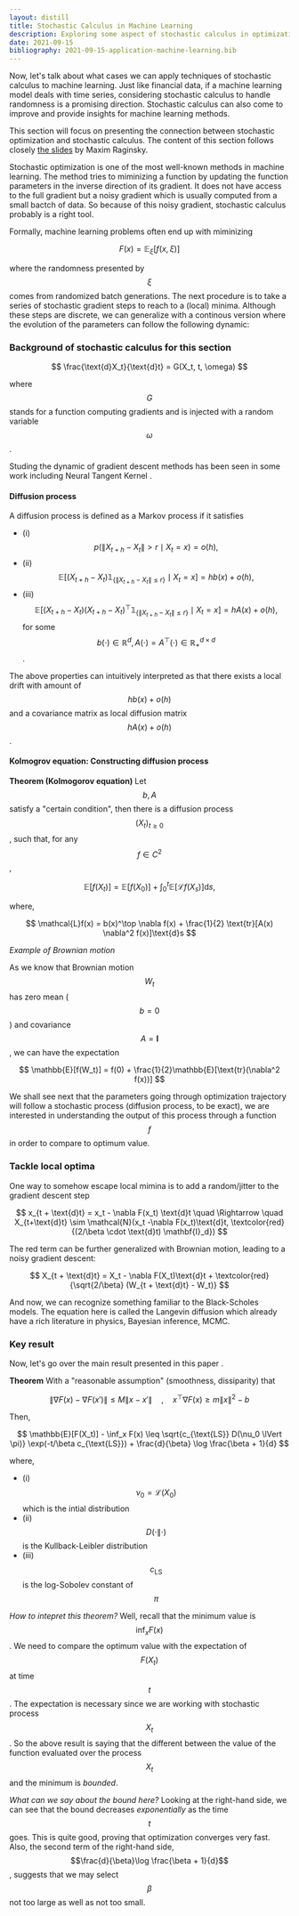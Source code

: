 ```yaml
---
layout: distill
title: Stochastic Calculus in Machine Learning
description: Exploring some aspect of stochastic calculus in optimization. The blog is based on the slides of Prof. Maxim Raginsky at UIUC. 
date: 2021-09-15
bibliography: 2021-09-15-application-machine-learning.bib
---
```


Now, let's talk about what cases we can apply techniques of stochastic calculus to machine learning. Just like financial data, if a machine learning model deals with time series, considering stochastic calculus to handle randomness is a promising direction. Stochastic calculus can also come to improve and provide insights for machine learning methods. 

This section will  focus on presenting the connection between stochastic optimization and stochastic calculus. The content of this section follows closely <a href="http://maxim.ece.illinois.edu/pubs/columbia.pdf">the slides</a> by Maxim Raginsky. 

Stochastic optimization is one of the most well-known methods in machine learning. The method tries to miminizing a function by updating the function parameters in the inverse direction of its gradient. It does not have access to the full gradient but a noisy gradient which is usually computed from a small bactch of data. So because of this noisy gradient, stochastic calculus probably is a right tool.

<!-- TODO: the slides seems focusing on gradient descent -->

Formally, machine learning problems often end up with miminizing

$$
F(x) = \mathbb{E}_\xi[f(x, \xi)]
$$

where the randomness presented by $$\xi$$ comes from randomized batch generations. The next procedure is to take a series of stochastic gradient steps to reach to a (local) minima. Although these steps are discrete, we can generalize with a continous version where the evolution of the parameters can follow the following dynamic:

### Background of stochastic calculus for this section

$$
\frac{\text{d}X_t}{\text{d}t} = G(X_t, t, \omega)
$$

where $$G$$ stands for a function computing gradients and is injected with a random variable $$\omega$$. 

Studing the dynamic of gradient descent methods has been seen in some work including Neural Tangent Kernel<d-cite key="neural_tangent_kernel"> </d-cite>. 

#### Diffusion process

A diffusion process is defined as a Markov process if it satisfies

+ (i) $$p(\lVert X_{t+h} - X_t \rVert > r \mid X_t = x) = o(h),$$
+ (ii) $$\mathbb{E}[(X_{t+h} - X_t) \mathbb{1}_{\{\lVert X_{t+h} - X_t \rVert \leq r\}} \mid X_t = x] = hb(x) + o(h),$$
+ (iii) $$\mathbb{E}[(X_{t+h} - X_t)(X_{t+h} - X_t)^\top \mathbb{1}_{\{\lVert X_{t+h} - X_t \rVert \leq r\}} \mid X_t = x] = hA(x) + o(h),$$
for some $$b(\cdot) \in \mathbb{R}^d, A(\cdot) = A^\top (\cdot) \in \mathbb{R}^{d\times d}_+$$.

The above properties can intuitively interpreted as that there exists a local drift with amount of $$hb(x) + o(h)$$ and a covariance matrix as local diffusion matrix $$hA(x) + o(h)$$. 


#### Kolmogrov equation: Constructing diffusion process

**Theorem (Kolmogorov equation)** Let $$b, A$$ satisfy a "certain condition", then there is a diffusion process $$(X_t)_{t\geq 0}$$, such that, for any $$f \in C^2$$, 

$$
\mathbb{E}[f(X_t)] = \mathbb{E}[f(X_0)] + \int_0^t \mathbb{E}[\mathcal{L} f(X_s)] \text{d}s,
$$

where,

$$
\mathcal{L}f(x) = b(x)^\top \nabla f(x) + \frac{1}{2} \text{tr}[A(x) \nabla^2 f(x)]\text{d}s
$$

*Example of Brownian motion* 

As we know that Brownian motion $$W_t$$ has zero mean ($$b=0$$) and covariance $$A = \mathbf{I}$$, we can have the expectation

$$
\mathbb{E}[f(W_t)] = f(0) + \frac{1}{2}\mathbb{E}[\text{tr}(\nabla^2 f(x))]
$$

We shall see next that the parameters going through optimization trajectory will follow a stochastic process (diffusion process, to be exact), we are interested in understanding the output of this process through a function $$f$$ in order to compare to optimum value.

### Tackle local optima

One way to somehow escape local mimina is to add a random/jitter to the gradient descent step

$$
x_{t + \text{d}t} = x_t - \nabla F(x_t) \text{d}t \quad \Rightarrow \quad X_{t+\text{d}t} \sim \mathcal{N}(x_t -\nabla F(x_t)\text{d}t, \textcolor{red}{(2/\beta \cdot \text{d}t) \mathbf{I}_d})
$$

The red term can be further generalized with Brownian motion, leading to a noisy gradient descent:

$$
X_{t + \text{d}t} = X_t - \nabla F(X_t)\text{d}t + \textcolor{red}{\sqrt{2/\beta} (W_{t + \text{d}t} - W_t)}
$$

And now, we can recognize something familiar to the Black-Scholes models. The equation here is called the Langevin diffusion which already have a rich literature in physics, Bayesian inference, MCMC. 

### Key result

Now, let's go over the main result presented in this paper<d-cite key="key_result"> </d-cite>. 

**Theorem** With a "reasonable assumption" (smoothness, dissiparity) that 

$$
\lVert \nabla F(x) - \nabla F(x') \rVert \leq M \lVert x - x' \rVert \quad, \quad x^\top \nabla F(x) \geq m \lVert x \rVert^2 - b
$$

Then,

$$
\mathbb{E}[F(X_t)] - \inf_x F(x) \leq \sqrt{c_{\text{LS}} D(\nu_0 \lVert \pi)} \exp(-t/\beta c_{\text{LS}}) + \frac{d}{\beta} \log \frac{\beta + 1}{d}
$$

where, 

+ (i) $$\nu_0 = \mathcal{L}(X_0)$$ which is the intial distribution
+ (ii) $$D(\cdot \lVert \cdot)$$ is the Kullback-Leibler distribution
+ (iii) $$c_{\text{LS}}$$ is the log-Sobolev constant of $$\pi$$

*How to intepret this theorem?* 
Well, recall that the minimum value is $$\inf_x F(x)$$. We need to compare the optimum value with the expectation of $$F(X_t)$$ at time $$t$$. The expectation is necessary since we are working with stochastic process $$X_t$$. 
So the above result is saying that the different between the value of the function evaluated over the process $$X_t$$ and the minimum is *bounded*. 

*What can we say about the bound here?* 
Looking at the right-hand side, we can see that the bound decreases *exponentially* as the time $$t$$ goes. This is quite good, proving that optimization converges very fast. Also, the second term of the right-hand side, $$\frac{d}{\beta}\log \frac{\beta + 1}{d}$$, suggests that we may select $$\beta$$  not too large as well as not too small.





